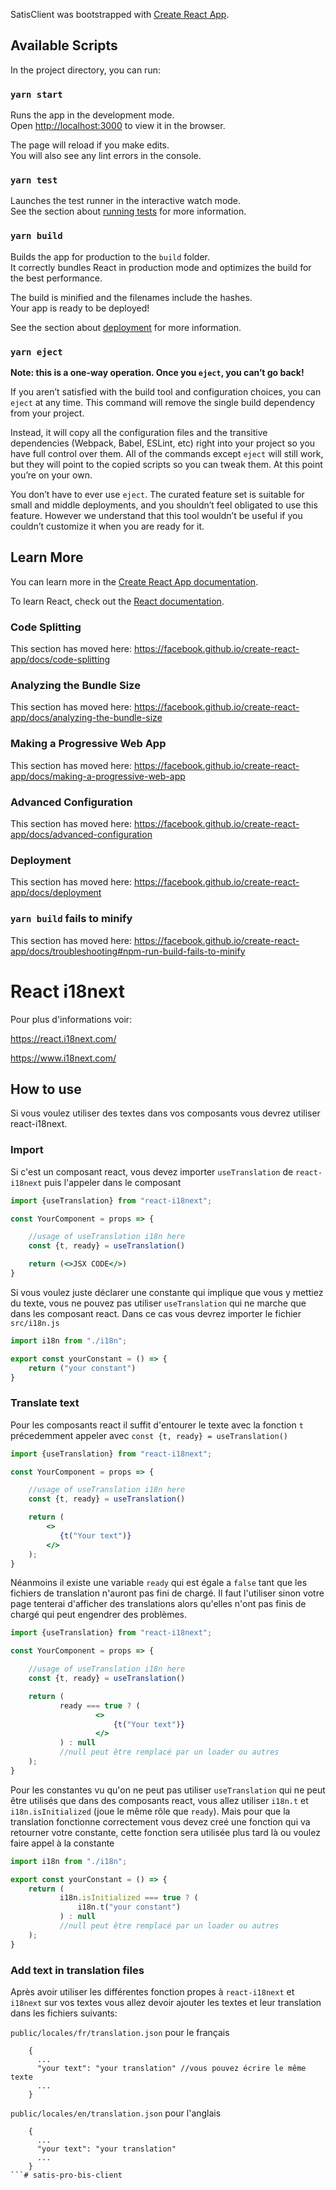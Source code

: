 SatisClient was bootstrapped with [Create React App](https://github.com/facebook/create-react-app).

## Available Scripts

In the project directory, you can run:

### `yarn start`

Runs the app in the development mode.<br />
Open [http://localhost:3000](http://localhost:3000) to view it in the browser.

The page will reload if you make edits.<br />
You will also see any lint errors in the console.

### `yarn test`

Launches the test runner in the interactive watch mode.<br />
See the section about [running tests](https://facebook.github.io/create-react-app/docs/running-tests) for more information.

### `yarn build`

Builds the app for production to the `build` folder.<br />
It correctly bundles React in production mode and optimizes the build for the best performance.

The build is minified and the filenames include the hashes.<br />
Your app is ready to be deployed!

See the section about [deployment](https://facebook.github.io/create-react-app/docs/deployment) for more information.

### `yarn eject`

**Note: this is a one-way operation. Once you `eject`, you can’t go back!**

If you aren’t satisfied with the build tool and configuration choices, you can `eject` at any time. This command will remove the single build dependency from your project.

Instead, it will copy all the configuration files and the transitive dependencies (Webpack, Babel, ESLint, etc) right into your project so you have full control over them. All of the commands except `eject` will still work, but they will point to the copied scripts so you can tweak them. At this point you’re on your own.

You don’t have to ever use `eject`. The curated feature set is suitable for small and middle deployments, and you shouldn’t feel obligated to use this feature. However we understand that this tool wouldn’t be useful if you couldn’t customize it when you are ready for it.

## Learn More

You can learn more in the [Create React App documentation](https://facebook.github.io/create-react-app/docs/getting-started).

To learn React, check out the [React documentation](https://reactjs.org/).

### Code Splitting

This section has moved here: https://facebook.github.io/create-react-app/docs/code-splitting

### Analyzing the Bundle Size

This section has moved here: https://facebook.github.io/create-react-app/docs/analyzing-the-bundle-size

### Making a Progressive Web App

This section has moved here: https://facebook.github.io/create-react-app/docs/making-a-progressive-web-app

### Advanced Configuration

This section has moved here: https://facebook.github.io/create-react-app/docs/advanced-configuration

### Deployment

This section has moved here: https://facebook.github.io/create-react-app/docs/deployment

### `yarn build` fails to minify

This section has moved here: https://facebook.github.io/create-react-app/docs/troubleshooting#npm-run-build-fails-to-minify

# React i18next
Pour plus d'informations voir:

https://react.i18next.com/

https://www.i18next.com/

## How to use

Si vous voulez utiliser des textes dans vos composants vous devrez utiliser
react-i18next.

### Import

Si c'est un composant react, vous devez importer `useTranslation` de `react-i18next`
puis l'appeler dans le composant
```jsx
import {useTranslation} from "react-i18next";

const YourComponent = props => {

    //usage of useTranslation i18n here
    const {t, ready} = useTranslation()

    return (<>JSX CODE</>)  
}
```
Si vous voulez juste déclarer une constante qui implique
que vous y mettiez du texte, vous ne pouvez pas utiliser
`useTranslation` qui ne marche que dans les composant react.
Dans ce cas vous devrez importer le fichier `src/i18n.js`
```js
import i18n from "./i18n";

export const yourConstant = () => {
    return ("your constant")
}
```

### Translate text
Pour les composants react il suffit d'entourer le texte avec la fonction
`t` précedemment appeler avec `const {t, ready} = useTranslation()`
 ```jsx
 import {useTranslation} from "react-i18next";
 
 const YourComponent = props => {
 
     //usage of useTranslation i18n here
     const {t, ready} = useTranslation()
 
     return (
         <>
            {t("Your text")}
         </>
     );
 }
 ```
Néanmoins il existe une variable `ready` qui est égale a `false` tant que les fichiers
de translation n'auront pas fini de chargé. Il faut l'utiliser sinon votre page
tenterai d'afficher des translations alors qu'elles n'ont pas finis de chargé
qui peut engendrer des problèmes.
 ```jsx
 import {useTranslation} from "react-i18next";
 
 const YourComponent = props => {
 
     //usage of useTranslation i18n here
     const {t, ready} = useTranslation()
 
     return (
            ready === true ? (
                    <>
                        {t("Your text")}
                    </>
            ) : null
            //null peut être remplacé par un loader ou autres  
     );
 }
 ```
Pour les constantes vu qu'on ne peut pas utiliser `useTranslation` qui ne peut être
utilisés que dans des composants react, vous allez utiliser `i18n.t` et `i18n.isInitialized` (joue le même rôle que `ready`).
Mais pour que la translation fonctionne correctement vous devez creé une fonction
qui va retourner votre constante, cette fonction sera utilisée plus tard là
ou voulez faire appel à la constante
 ```js
 import i18n from "./i18n";
 
 export const yourConstant = () => {
     return (
            i18n.isInitialized === true ? (
                i18n.t("your constant")
            ) : null
            //null peut être remplacé par un loader ou autres  
     );
 }
 ```

### Add text in translation files
Après avoir utiliser les différentes fonction propes à `react-i18next` et `i18next`
sur vos textes vous allez devoir ajouter les textes et leur translation dans les fichiers
suivants:

`public/locales/fr/translation.json` pour le français
```
    {
      ...
      "your text": "your translation" //vous pouvez écrire le même texte
      ...
    }      
```

`public/locales/en/translation.json` pour l'anglais
```
    {
      ...
      "your text": "your translation"
      ...
    }      
```# satis-pro-bis-client
